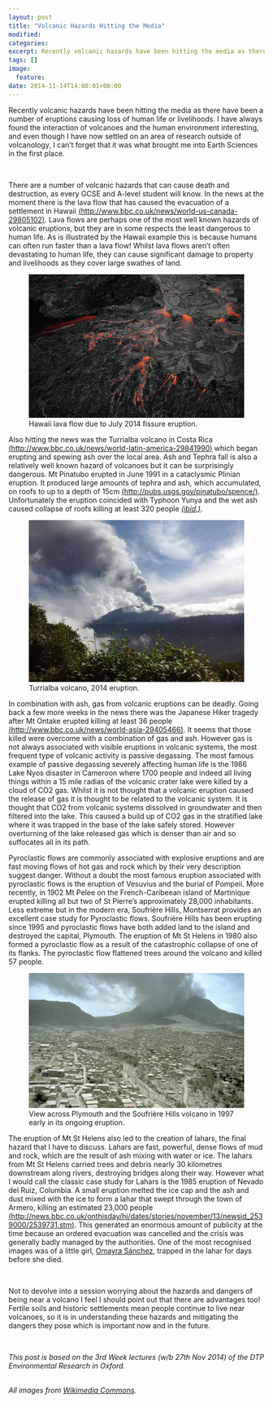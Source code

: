 ```yaml
---
layout: post
title: "Volcanic Hazards Hitting the Media"
modified:
categories: 
excerpt: Recently volcanic hazards have been hitting the media as there have been a number of eruptions causing loss of human life or livelihoods. I have always found the interaction of volcanoes and the human environment interesting, and even though I have now settled on an area of research outside of volcanology, I can’t forget that it was what brought me into Earth Sciences in the first place.
tags: []
image:
  feature:
date: 2014-11-14T14:00:01+00:00
---
```

Recently volcanic hazards have been hitting the media as there have been a number of eruptions causing loss of human life or livelihoods. I have always found the interaction of volcanoes and the human environment interesting, and even though I have now settled on an area of research outside of volcanology, I can’t forget that it was what brought me into Earth Sciences in the first place.

<br/>

There are a number of volcanic hazards that can cause death and destruction, as every GCSE and A-level student will know. In the news at the moment there is the lava flow that has caused the evacuation of a settlement in Hawaii [(http://www.bbc.co.uk/news/world-us-canada-29805102)](http://www.bbc.co.uk/news/world-us-canada-29805102). Lava flows are perhaps one of the most well known hazards of volcanic eruptions, but they are in some respects the least dangerous to human life. As is illustrated by the Hawaii example this is because humans can often run faster than a lava flow! Whilst lava flows aren’t often devastating to human life, they can cause significant damage to property and livelihoods as they cover large swathes of land. 

<figure>
    <img src="/images/BlogWk3a.jpg">    	<figcaption>Hawaii lava flow due to July 2014 fissure eruption.</figcaption>
</figure>

Also hitting the news was the Turrialba volcano in Costa Rica [(http://www.bbc.co.uk/news/world-latin-america-29841990)](http://www.bbc.co.uk/news/world-latin-america-29841990) which began erupting and spewing ash over the local area. Ash and Tephra fall is also a relatively well known hazard of volcanoes but it can be surprisingly dangerous.  Mt Pinatubo erupted in June 1991 in a cataclysmic Plinian eruption. It produced large amounts of tephra and ash, which accumulated, on roofs to up to a depth of 15cm [(http://pubs.usgs.gov/pinatubo/spence/)](http://pubs.usgs.gov/pinatubo/spence/). Unfortunately the eruption coincided with Typhoon Yunya and the wet ash caused collapse of roofs killing at least 320 people *[(ibid.)](http://pubs.usgs.gov/pinatubo/spence/)*.  


<figure>
    <img src="/images/BlogWk3b.jpg">    	<figcaption>Turrialba volcano, 2014 eruption.</figcaption>
</figure>


In combination with ash, gas from volcanic eruptions can be deadly. Going back a few more weeks in the news there was the Japanese Hiker tragedy after Mt Ontake erupted killing at least 36 people [(http://www.bbc.co.uk/news/world-asia-29405466)](http://www.bbc.co.uk/news/world-asia-29405466). It seems that those killed were overcome with a combination of gas and ash. However gas is not always associated with visible eruptions in volcanic systems, the most frequent type of volcanic activity is passive degassing. The most famous example of passive degassing severely affecting human life is the 1986 Lake Nyos disaster in Cameroon where 1700 people and indeed all living things within a 15 mile radias of the volcanic crater lake were killed by a cloud of CO2 gas.  Whilst it is not thought that a volcanic eruption caused the release of gas it is thought to be related to the volcanic system. It is thought that CO2 from volcanic systems dissolved in groundwater and then filtered into the lake. This caused a build up of CO2 gas in the stratified lake where it was trapped in the base of the lake safely stored. However overturning of the lake released gas which is denser than air and so suffocates all in its path. 

Pyroclastic flows are commonly associated with explosive eruptions and are fast moving flows of hot gas and rock which by their very description suggest danger. Without a doubt the most famous eruption associated with pyroclastic flows is the eruption of Vesuvius and the burial of Pompeii. More recently, in 1902 Mt Pelee on the French-Caribeean island of Martinique erupted killing all but two of St Pierre’s approximately 28,000 inhabitants. Less extreme but in the modern era, Soufrière Hills, Montserrat provides an excellent case study for Pyroclastic flows. Soufrière Hills has been erupting since 1995 and pyroclastic flows have both added land to the island and destroyed the capital, Plymouth. The eruption of Mt St Helens in 1980 also formed a pyroclastic flow as a result of the catastrophic collapse of one of its flanks. The pyroclastic flow flattened trees around the volcano and killed 57 people.


<figure>
    <img src="/images/BlogWk3c.jpg">    	<figcaption>View across Plymouth and the Soufrière Hills volcano in 1997 early in its ongoing eruption.</figcaption>
</figure>

The eruption of Mt St Helens also led to the creation of lahars, the final hazard that I have to discuss. Lahars are fast, powerful, dense flows of mud and rock, which are the result of ash mixing with water or ice.  The lahars from Mt St Helens carried trees and debris nearly 30 kilometres downstream along rivers, destroying bridges along their way. However what I would call the classic case study for Lahars is the 1985 eruption of Nevado del Ruiz, Columbia. A small eruption melted the ice cap and the ash and dust mixed with the ice to form a lahar that swept through the town of Armero, killing an estimated 23,000 people [(http://news.bbc.co.uk/onthisday/hi/dates/stories/november/13/newsid_2539000/2539731.stm)](http://news.bbc.co.uk/onthisday/hi/dates/stories/november/13/newsid_2539000/2539731.stm). This generated an enormous amount of publicity at the time because an ordered evacuation was cancelled and the crisis was generally badly managed by the authorities. One of the most recognised images was of a little girl, [Omayra Sánchez](http://en.wikipedia.org/wiki/Omayra_S%C3%A1nchez), trapped in the lahar for days before she died. 

<br/>

Not to devolve into a session worrying about the hazards and dangers of being near a volcano I feel I should point out that there are advantages too! Fertile soils and historic settlements mean people continue to live near volcanoes, so it is in understanding these hazards and mitigating the dangers they pose which is important now and in the future.

<br/> 

*This post is based on the 3rd Week lectures (w/b 27th Nov 2014) of the DTP Environmental Research in Oxford.* 

<br/>*All images from [Wikimedia Commons](commons.wikimedia.org/).*

